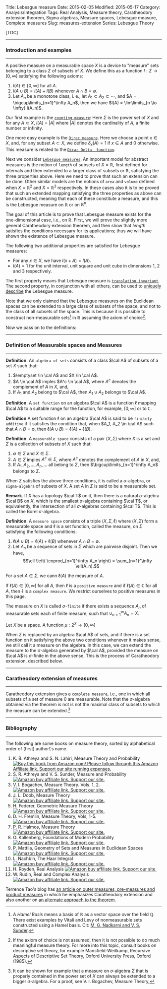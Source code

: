 Title: Lebesgue measure 
Date: 2015-02-05 
Modified: 2015-05-17
Category: Analysis/Integration
Tags: Real Analysis, Measure theory, Caratheodory extension theorem, Sigma algebras, Measure spaces, Lebesgue measure, Complete measures
Slug: measures-extension
Series: Lebesgue Theory

[TOC]

-----------------------------

### Introduction and examples

--------------------------------------

 A positive measure on a measurable space $X$ is a device to "measure" sets belonging to a class $\Sigma$ of subsets of $X$. We define this as a 
function $l : \Sigma \to [0, \infty]$ satisfying the following axioms:

 1.  $l (A) \in [0, \infty]$ for all $A$.
 2.  $l (A \cup B) = l(A) + l(B)$ whenever $A \cap B = \emptyset$.
 3.  Let $A_n$ be a monotone class, i. e., let $A_1 \subset A_2 \subset \cdots$, and $A = \bigcup\limits_{n=1}^\infty A_n$, then 
     we have $l(A) = \lim\limits_{n \to \infty} l(A_n)$.

 Our first example is the [`counting measure`](http://en.wikipedia.org/wiki/Counting_measure): Here $\Sigma$ is the power 
set of $X$ and for any $A \subset X$, $l(A)$ = $|A|$ where $|A|$ denotes the cardinality of $A$, a finite number or infinity.

 One more easy example is the [`Dirac measure`](http://en.wikipedia.org/wiki/Dirac_measure). Here we choose a point $x \in X$, and, for 
any subset $A \subset X$, we define $\delta_x(A) = 1$ if $x \in A$ and $0$ otherwise. This measure is related to the [`Dirac Delta 
function`](http://en.wikipedia.org/wiki/Dirac_delta_function).

 Next we consider [`Lebesgue measures`](http://en.wikipedia.org/wiki/Lebesgue_measure). An important model for abstract measures is 
the notion of `length` of subsets of $X = \mathbb R$, first defined for intervals and then extended to a larger class of subsets or 
$\mathbb R$, satisfying the three properties above. Here we need to prove that such an extension can be done. Other similar models 
are the notions of `area` and `volume` defined when $X = \mathbb R^2$ and $X = \mathbb R^3$ respectively. In these cases also it is 
to be proved that such an extended mapping satisfying the three properties as above can be constructed, meaning that each of these 
constitute a measure, and this is the Lebesgue measure on $\mathbb R$ or on $\mathbb R^n$. 


 The goal of this article is to prove that Lebesgue measure exists for the one-dimensional case, i.e., on $\mathbb R$. First, we will 
prove the slightly more general Caratheodory extension theorem, and then show that *length* satisfies the conditions necessary for 
its applications; thus we will have shown the existence of Lebesgue measure.

The following two additional properties are satisfied for Lebesgue measures:

 -  For any $x \in X$, we have $l(x + A) = l(A)$.
 -  $l(A) = 1$ for the unit interval, unit square and unit cube in dimensions $1$, $2$ and $3$ respectively. 

The first property means that Lebesgue measure is [`translation invariant`](http://en.wikipedia.org/wiki/Invariant_measure). The second 
property, in conjunction with all others, can be used to [uniquely describe](http://en.wikipedia.org/wiki/Haar_measure) the Lebesgue measure.


Note that we only claimed that the Lebesgue measures on the Euclidean spaces can be extended to a large class of subsets of the space,
and not to the class of all subsets of the space. This is because it is possible to construct non-measurable sets[^1] in $\mathbb R$ 
assuming the axiom of choice[^2]. 

[^1]: A *Hamel Basis* means a basis of $\mathbb R$ as a vector space over the field $\mathbb Q$. There exist examples by Vitali and Levy 
of nonmeasurable sets constructed using a Hamel basis. Cit: [M. G. Nadkarni and V. S. Sunder](https://www.imsc.res.in/~sunder/mgnvss.pdf).

[^2]: If the axiom of choice is not assumed, then it is not possible to do much meaningful measure theory. For more into this topic,
consult books on descriptive set theory, for example Mansfield-Weitkamp, Recursive Aspects of Descriptive Set Theory, 
Oxford University Press, Oxford (1985). 

Now we pass on to the definitions:

---------------------------------------------------

### Definition of Measurable spaces and Measures

--------------------------------------------

**Definition**. An `algebra of sets` consists of a class $\cal A$ of subsets of a set $X$ such that:
 
 1.  $\emptyset \in \cal A$ and $X \in \cal A$.
 2.  $A \in \cal A$ imples $A^c \in \cal A$, where $A^c$ denotes the complement of $A$ in $X$, and,
 3.  If $A_1$ and $A_2$ belong to $\cal A$, then $A_1 \cup A_2$ belongs to $\cal A$.

**Definition**. A `set function` on an algebra $\cal A$ is a function $\ell$ mapping $\cal A$ to a suitable
range for the function, for example, $[0, \infty]$ or to $\mathbb C$.

**Definition** A set function $\ell$ on an algebra $\cal A$ is said to be `finitely additive` if it satisfies the condition that, 
when $A_1, A_2 \in \cal A$ such that $A \cap B =\emptyset$, then $\ell(A \cup B) = \ell(A) + \ell(B)$.

**Definition**. A `measurable space` consists of a pair $(X, \Sigma )$ where $X$ is a set and $\Sigma$ is a collection of subsets of $X$
such that:

 1.  $\emptyset \in \Sigma$ and $X \in \Sigma$.
 2.  $A \in \Sigma$ imples $A^c \in \Sigma$, where $A^c$ denotes the complement of $A$ in $X$, and,
 3.  If $A_1, A_2, \ldots, A_n , \ldots$ all belong to $\Sigma$, then $\bigcup\limits_{n=1}^\infty A_n$ belongs to $\Sigma$.

When $\Sigma$ satisfies the above three conditions, it is called a $\sigma$-algebra, or `sigma-algebra`  of subsets of $X$. 
A set $A$ in $\Sigma$ is said to be a measurable set.

**Remark**. If $X$ has a topology $\cal T$ on it, then there is a natural $\sigma$-algebra $\cal B$ on $X$, which is the smallest
$\sigma$-algebra containing $\cal T$, or equivalently, the intersection of all $\sigma$-algebras containing $\cal T$. This is
called the Borel $\sigma$-algebra.

**Definition**. A `measure space` consists of a triple $(X, \Sigma, \ell)$ where $(X, \Sigma )$ form a measurable space and $\ell$ is 
a set function, called the measure, on $\Sigma$ satisfying the following conditions:

 1.  $\ell (A \cup B) = \ell(A) + \ell(B)$ whenever $A \cap B = \emptyset$.
 2.  Let $A_n$ be a sequence of sets in $\Sigma$ which are pairwise disjoint. Then we have, 
     $$\ell \left( \coprod_{n=1}^\infty A_n \right)  = \sum_{n=1}^\infty \ell(A_n).$$

For a set $A \in \Sigma$, we cann $\ell(A)$ the measure of $A$. 

If  $\ell(A) \in [0, \infty]$ for all $A$, then  $\ell$ is a `positive measure` and if  $\ell(A) \in \mathbb C$ for all $A$, then
$\ell$ is a `complex measure`. We restrict ourselves to positive measures in this page.

The measure on $X$ is called $\sigma$`-finite` if there exists a sequence $A_n$ of measurable sets each of finite measure, such that 
$\cup_{n=1}^\infty A_n = X$.

Let $X$ be a space. A function $\mu : 2^X \to [0, \infty]$ 

When $\Sigma$ is replaced by an algebra $\cal A$ of sets, and if there is a set function on it satisfying the above two conditions
whenever it makes sense, we still call it a measure on the algebra. In this case, we can extend the measure to the $\sigma$-algebra
generated by $\cal A$, provided the measure on $\cal A$ is $\sigma$-finite in the above sense. This is the process of Caratheodory 
extension, described below.

-------------------------------

### Caratheodory extension of measures
----------------------------------------

Caratheodory extension gives a `complete measure`, i.e., one in which all subsets of a set of measure
$0$ are measurable. Note that the $\sigma$-algebra obtained via the theorem is not is not the maximal class of subsets to which 
the measure can be extended.[^3]

[^3]: It can be shown for example that a measure on $\sigma$-algebra $\Sigma$ that is properly contained
in the power set of $X$ can always be extended to a bigger $\sigma$-algebra. For a proof, see V. I. Bogachev,
Measure Theory, 

-----------------------------
### Bibliography
-----------------------------

The following are some books on measure theory, sorted by alphabetical order of (first) author\\'s name.

1.  K. B. Athreya and S. N. Lahiri, Measure Theory and Probability [![Buy this book from Amazon.com! Please follow through this Amazon Affiliate link. Support our site running expenses.]({filename}/images/amazon_24_black.png)](http://goo.gl/36NR9m)
1.  S. R. Athreya and V. S. Sunder, Measure and Probability [![Amazon buy affiliate link. Support our site.]({filename}/images/amazon_24_black.png)](http://goo.gl/Nd2UYW)
1.  V. I. Bogachev, Measure Theory. Vols. 1, 2. [![Amazon buy affiliate link. Support our site.]({filename}/images/amazon_24_black.png)](http://goo.gl/f95onH)
1.  J. L. Doob, Measure Theory [![Amazon buy affiliate link. Support our site.]({filename}/images/amazon_24_black.png)](http://goo.gl/6QohkW)
1.  H. Federer, Geometric Measure Theory [![Amazon buy affiliate link. Support our site.]({filename}/images/amazon_24_black.png)](http://goo.gl/mgwT4p)
1.  D. H. Fremlin, Measure Theory, Vols, 1-5. [![Amazon buy affiliate link. Support our site.]({filename}/images/amazon_24_black.png)](http://goo.gl/167Qlr)
1.  P. R. Halmos, Measure Theory [![Amazon buy affiliate link. Support our site.]({filename}/images/amazon_24_black.png)](http://goo.gl/FEr1Bs)
1.  O. Kallenberg, Foundations of Modern Probability [![Amazon buy affiliate link. Support our site.]({filename}/images/amazon_24_black.png)](http://goo.gl/pD1hGw)
1.  P. Mattila, Geometry of Sets and Measures in Euclidean Spaces[![Amazon buy affiliate link. Support our site.]({filename}/images/amazon_24_black.png)](http://goo.gl/YdcRCu)
1.  L. Nachbin, The Haar Integral [![Amazon buy affiliate link. Support our site.]({filename}/images/amazon_24_black.png)](http://goo.gl/wupLDI)
1.  H. Royden, Real Analysis [![Amazon buy affiliate link. Support our site.]({filename}/images/amazon_24_black.png)](http://goo.gl/YTsbh9)
1.  W. Rudin, Real and Complex Analysis [![Amazon buy affiliate link. Support our site.]({filename}/images/amazon_24_black.png)](http://goo.gl/evzzpD)

Terrence Tao's blog has [an article on outer measures, pre-measures and product measures](https://terrytao.wordpress.com/2010/10/30/245a-notes-6-outer-measures-pre-measures-and-product-measures/) in which he emphasizes Caratheodory extension and also another on [an alternate approach to the theorem](https://terrytao.wordpress.com/2009/01/03/254a-notes-0a-an-alternate-approach-to-the-caratheodory-extension-theorem/).

